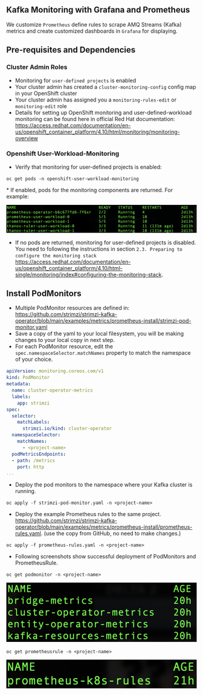 ## Kafka Monitoring with Grafana and Prometheus

We customize ```Prometheus``` define rules to scrape AMQ Streams (Kafka) metrics and create customized dashboards in ```Grafana``` for displaying.

## Pre-requisites and Dependencies

### Cluster Admin Roles
- Monitoring for ```user-defined projects``` is enabled 
- Your cluster admin has created a ```cluster-monitoring-config``` config map in your OpenShift cluster
- Your cluster admin has assigned you a ```monitoring-rules-edit``` or ```monitoring-edit``` role
- Details for setting up OpenShift monitoring and user-defined-workload monitoring can be found here in official Red Hat documentation:  
https://access.redhat.com/documentation/en-us/openshift_container_platform/4.10/html/monitoring/monitoring-overview


### Openshift User-Workload-Monitoring
* Verify that monitoring for user-defined projects is enabled:
<div class="snippet-clipboard-content notranslate position-relative overflow-auto" data-snippet-clipboard-copy-content="oc get pods -n openshift-user-workload-monitoring"><pre class="notranslate"><code>oc get pods -n openshift-user-workload-monitoring</code></pre></div>
* If enabled, pods for the monitoring components are returned. For example:  

![](monitoring-pods.png)

* If no pods are returned, monitoring for user-defined projects is disabled.  
You need to following the instructions in section ```2.3. Preparing to configure the monitoring stack```  
https://access.redhat.com/documentation/en-us/openshift_container_platform/4.10/html-single/monitoring/index#configuring-the-monitoring-stack. 


## Install PodMonitors

- Multiple PodMonitor resources are defined in: 
https://github.com/strimzi/strimzi-kafka-operator/blob/main/examples/metrics/prometheus-install/strimzi-pod-monitor.yaml
- Save a copy of the yaml to your local filesystem, you will be making changes to your local copy in next step.
- For each PodMonitor resource, edit the ```spec.namespaceSelector.matchNames``` property to match the namespace of your choice.

```yaml
apiVersion: monitoring.coreos.com/v1
kind: PodMonitor
metadata:
  name: cluster-operator-metrics
  labels:
    app: strimzi
spec:
  selector:
    matchLabels:
      strimzi.io/kind: cluster-operator
  namespaceSelector:
    matchNames:
      - <project-name> 
  podMetricsEndpoints:
  - path: /metrics
    port: http
...
```

- Deploy the pod monitors to the namespace where your Kafka cluster is running. 
```shell
oc apply -f strimzi-pod-monitor.yaml -n <project-name>
```
- Deploy the example Prometheus rules to the same project. 
https://github.com/strimzi/strimzi-kafka-operator/blob/main/examples/metrics/prometheus-install/prometheus-rules.yaml. 
(use the copy from GitHub, no need to make changes.)
```shell
oc apply -f prometheus-rules.yaml -n <project-name>
```
- Following screenshots show successful deployment of PodMonitors and PrometheusRule. 
```shell
oc get podmonitor -n <project-name>
```
![](podmonitor.png) 
```shell
oc get prometheusrule -n <project-name>
```
![](promorule.png)
